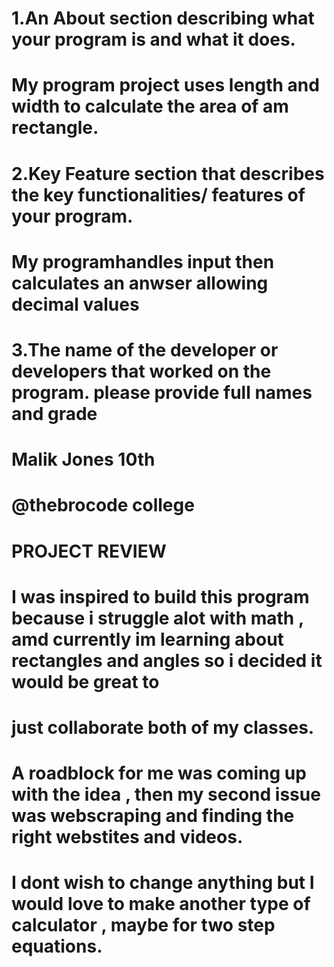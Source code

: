 # 1.An About section describing what your program is and what it does.

# My program project uses length and width to calculate the area of am rectangle.


# 2.Key Feature section that describes the key functionalities/ features of your program.

 # My programhandles input then calculates an anwser allowing decimal values


# 3.The name of the developer or developers that worked on the program. please provide full names and grade

# Malik Jones     10th
 # @thebrocode   college



# PROJECT REVIEW

# I was inspired to build this program because i struggle alot with math , amd currently im learning about rectangles and angles so i decided it would be great to
# just collaborate both of my classes.

#  A roadblock for me was coming up with the idea , then my second issue was webscraping and finding the right webstites and videos.

#  I dont wish to change anything but I would love to make another type of calculator , maybe for two step equations.
